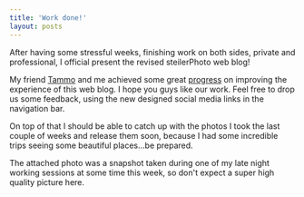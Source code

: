 ```yaml
---
title: 'Work done!'
layout: posts
---
```


After having some stressful weeks, finishing work on both sides, private and professional, I official present the revised steilerPhoto web blog!

<!--more-->

My friend [Tammo](http://github.com/tammon/) and me achieved some great [progress](https://github.com/steilerDev/steilerPhoto/network) on improving the experience of this web blog. I hope you guys like our work. Feel free to drop us some feedback, using the new designed social media links in the navigation bar.

On top of that I should be able to catch up with the photos I took the last couple of weeks and release them soon, because I had some incredible trips seeing some beautiful places...be prepared.

The attached photo was a snapshot taken during one of my late night working sessions at some time this week, so don't expect a super high quality picture here.
